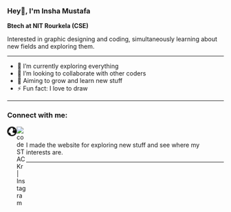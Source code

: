 
### Hey👋, I'm Insha Mustafa

<b> Btech at NIT Rourkela (CSE) </b>

Interested in graphic designing and coding, simultaneously learning about new fields and exploring them.

---

- 🌱 I’m currently exploring everything 
- 👯 I’m looking to collaborate with other coders
- 🥅 Aiming to grow and learn new stuff 
- ⚡ Fun fact: I love to draw 

--- 

### Connect with me:

[<img align="left" alt="codeSTACKr.com" width="22px" src="https://raw.githubusercontent.com/iconic/open-iconic/master/svg/globe.svg" />][website]
[<img align="left" alt="codeSTACKr | Instagram" width="22px" src="https://cdn.jsdelivr.net/npm/simple-icons@v3/icons/instagram.svg" />][instagram]

<br> <br>
I made the website for exploring new stuff and see where my interests are.

---

[website]: https://insha33.github.io/portfolio/
[instagram]: https://www.instagram.com/insha.___63



<!---
Insha33/Insha33 is a ✨ special ✨ repository because its `README.md` (this file) appears on your GitHub profile.
You can click the Preview link to take a look at your changes.
--->
